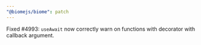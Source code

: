 ```yaml
---
"@biomejs/biome": patch
---
```


Fixed #4993: `useAwait` now correctly warn on functions with decorator with callback argument.
